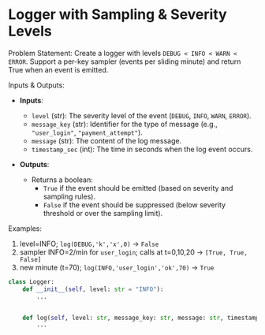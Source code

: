 # Logger with Sampling & Severity Levels

Problem Statement:
Create a logger with levels `DEBUG < INFO < WARN < ERROR`. Support a per-key sampler (events per sliding minute) and return True when an event is emitted.

Inputs & Outputs:
- **Inputs**:
  - `level` (str): The severity level of the event (`DEBUG`, `INFO`, `WARN`, `ERROR`).
  - `message_key` (str): Identifier for the type of message (e.g., `"user_login"`, `"payment_attempt"`).
  - `message` (str): The content of the log message.
  - `timestamp_sec` (int): The time in seconds when the log event occurs.

- **Outputs**:
  - Returns a boolean:
    - `True` if the event should be emitted (based on severity and sampling rules).
    - `False` if the event should be suppressed (below severity threshold or over the sampling limit).

Examples:
1. level=INFO; `log(DEBUG,'k','x',0)` → `False`
2. sampler INFO=2/min for `user_login`; calls at t=0,10,20 → `[True, True, False]`
3. new minute (t=70); `log(INFO,'user_login','ok',70)` → `True`

```python
class Logger:
    def __init__(self, level: str = "INFO"):
        ...


    def log(self, level: str, message_key: str, message: str, timestamp_sec: int) -> bool:
        ...
```